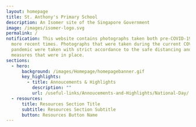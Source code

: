 ```yaml
---
layout: homepage
title: St. Anthony's Primary School
description: An Isomer site of the Singapore Government
image: /images/isomer-logo.svg
permalink: /
notification: This website contains photographs taken both pre-COVID-19 and in
  more recent times. Photographs that were taken during the current COVID-19
  pandemic were taken with strict accordance to the safe distancing and hygiene
  measures that were in place.
sections:
  - hero:
      background: /images/Homepage/homepagebanner.gif
      key_highlights:
        - title: Annoucements & Highlights
          description: ""
          url: /useful-links/Annoucements-and-Highlights/National-Day/
  - resources:
      title: Resources Section Title
      subtitle: Resources Section Subtitle
      button: Resources Button Name
---
```

